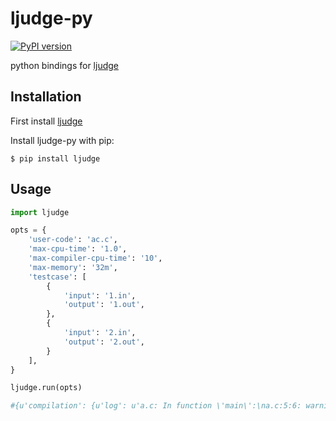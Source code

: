 # ljudge-py

[![PyPI version](https://badge.fury.io/py/ljudge.svg)](https://badge.fury.io/py/ljudge)

python bindings for [ljudge](https://github.com/quark-zju/ljudge)

## Installation

First install [ljudge](https://github.com/quark-zju/ljudge)

Install ljudge-py with pip:
```
$ pip install ljudge
```

## Usage

```python
import ljudge

opts = {
    'user-code': 'ac.c',
    'max-cpu-time': '1.0',
    'max-compiler-cpu-time': '10',
    'max-memory': '32m',
    'testcase': [
        {
            'input': '1.in',
            'output': '1.out',
        },
        {
            'input': '2.in',
            'output': '2.out',
        }
    ],
}

ljudge.run(opts)

#{u'compilation': {u'log': u'a.c: In function \'main\':\na.c:5:6: warning: ignoring return value of \'scanf\', declared with attribute warn_unused_result [-Wunused-result]\n scanf("%d%d", &a, &b);\n      ^', u'success': True}, u'testcases': [{u'time': 0.001, u'result': u'ACCEPTED', u'memory': 225280}, {u'time': 0.001, u'result': u'WRONG_ANSWER', u'memory': 225280}]}

```